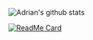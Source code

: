 ![Adrian's github stats](https://github-readme-stats.vercel.app/api?username=adriansev&show_icons=true&theme=dark)

[![ReadMe Card](https://github-readme-stats.vercel.app/api/pin/?username=adriansev&repo=jalien_py&show_owner=1&show_icons=true&theme=dark)](https://github.com/adriansev/jalien_py)

<!--
**adriansev/adriansev** is a ✨ _special_ ✨ repository because its `README.md` (this file) appears on your GitHub profile.

Here are some ideas to get you started:

- 🔭 I’m currently working on ...
- 🌱 I’m currently learning ...
- 👯 I’m looking to collaborate on ...
- 🤔 I’m looking for help with ...
- 💬 Ask me about ...
- 📫 How to reach me: ...
- 😄 Pronouns: ...
- ⚡ Fun fact: ...
-->

